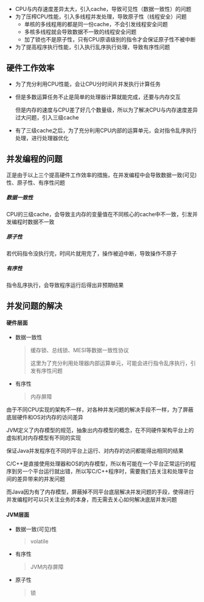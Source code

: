 - CPU与内存速度差异太大，引入cache，导致可见性（数据一致性）的问题
- 为了压榨CPU性能，引入多线程并发处理，导致原子性（线程安全）问题
  - 单核的多线程用的都是同一份cache，不会引发线程安全问题
  - 多核多线程就会导致数据不一致的线程安全问题
  - 加了锁也不是原子性，只有CPU原语级别的指令才会保证原子性不被中断
- 为了提高程序执行性能，引入执行乱序执行处理，导致有序性问题





## 硬件工作效率

- 为了充分利用CPU性能，会让CPU分时间片并发执行计算任务

- 但是多数运算任务不止是简单的处理器计算就能完成，还要与内存交互

  但是内存的速度与CPU差了好几个数量级，所以为了解决CPU与内存速度差异过大问题，引入三级cache

- 有了三级cache之后，为了充分利用CPU内部的运算单元，会对指令乱序执行处理，进行处理器优化







## 并发编程的问题

正是由于以上三个提高硬件工作效率的措施，在并发编程中会导致数据一致(可见)性、原子性、有序性问题

##### 数据一致性

CPU的三级cache，会导致主内存的变量值在不同核心的cache中不一致，引发并发编程时数据不一致

##### 原子性

若代码指令没执行完，时间片就用完了，操作被迫中断，导致操作不原子

##### 有序性

指令乱序执行，会导致程序运行后得出非预期结果







## 并发问题的解决

#### 硬件层面

- 数据一致性

  > 缓存锁、总线锁、MESI等数据一致性协议
  >
  > 这里为了充分利用处理器内部运算单元，可能会进行指令乱序执行，引发有序性问题

- 有序性

  > 内存屏障



由于不同CPU实现的架构不一样，对各种并发问题的解决手段不一样，为了屏蔽底层硬件和OS对内存的访问差异

JVM定义了内存模型的规范，抽象出内存模型的概念，在不同硬件架构平台上的虚拟机对内存模型有不同的实现

保证Java并发程序在不同的平台上运行、对内存的访问都能得出相同的结果

C/C++是直接使用处理器和OS的内存模型，所以有可能在一个平台正常运行的程序到另一个平台运行就出错，所以写C/C++程序时，需要我们去关注和处理平台间的差异带来的并发问题

而Java因为有了内存模型，屏蔽掉不同平台底层解决并发问题的手段，使得进行并发编程时可以只关注业务的本身，而无需去关心如何解决底层并发问题



#### JVM层面

- 数据一致(可见)性

  > volatile

- 有序性

  > JVM内存屏障

- 原子性

  > 锁
